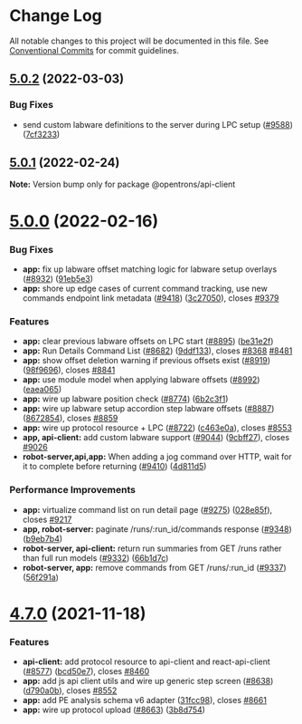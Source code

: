 # Change Log

All notable changes to this project will be documented in this file.
See [Conventional Commits](https://conventionalcommits.org) for commit guidelines.

## [5.0.2](https://github.com/Opentrons/opentrons/compare/v5.0.1...v5.0.2) (2022-03-03)


### Bug Fixes

* send custom labware definitions to the server during LPC setup ([#9588](https://github.com/Opentrons/opentrons/issues/9588)) ([7cf3233](https://github.com/Opentrons/opentrons/commit/7cf323370aefb952b0640d04738c64a0f4a2e5c9))





## [5.0.1](https://github.com/Opentrons/opentrons/compare/v5.0.0...v5.0.1) (2022-02-24)

**Note:** Version bump only for package @opentrons/api-client





# [5.0.0](https://github.com/Opentrons/opentrons/compare/v4.7.0...v5.0.0) (2022-02-16)


### Bug Fixes

* **app:** fix up labware offset matching logic for labware setup overlays ([#8932](https://github.com/Opentrons/opentrons/issues/8932)) ([91eb5e3](https://github.com/Opentrons/opentrons/commit/91eb5e3c1e62038d3cbb59067903658c62ee2bd3))
* **app:** shore up edge cases of current command tracking, use new commands endpoint link metadata ([#9418](https://github.com/Opentrons/opentrons/issues/9418)) ([3c27050](https://github.com/Opentrons/opentrons/commit/3c270503244ee6250d0fff3f902d9356b79892d3)), closes [#9379](https://github.com/Opentrons/opentrons/issues/9379)


### Features

* **app:** clear previous labware offsets on LPC start ([#8895](https://github.com/Opentrons/opentrons/issues/8895)) ([be31e2f](https://github.com/Opentrons/opentrons/commit/be31e2ff0553774a687296930c53e87058fa9f6f))
* **app:** Run Details Command List ([#8682](https://github.com/Opentrons/opentrons/issues/8682)) ([9ddf133](https://github.com/Opentrons/opentrons/commit/9ddf133f724389444b1ab269238e6aeb862768fe)), closes [#8368](https://github.com/Opentrons/opentrons/issues/8368) [#8481](https://github.com/Opentrons/opentrons/issues/8481)
* **app:** show offset deletion warning if previous offsets exist ([#8919](https://github.com/Opentrons/opentrons/issues/8919)) ([98f9696](https://github.com/Opentrons/opentrons/commit/98f96961a66312fcb633f5ce4d3fcfec1506a3e0)), closes [#8841](https://github.com/Opentrons/opentrons/issues/8841)
* **app:** use module model when applying labware offsets ([#8992](https://github.com/Opentrons/opentrons/issues/8992)) ([eaea065](https://github.com/Opentrons/opentrons/commit/eaea0656710d8734168cd4ad84b08043783f50c0))
* **app:** wire up labware position check ([#8774](https://github.com/Opentrons/opentrons/issues/8774)) ([6b2c3f1](https://github.com/Opentrons/opentrons/commit/6b2c3f1cfcfcc98b200919ad34544a661641c2cb))
* **app:** wire up labware setup accordion step labware offsets ([#8887](https://github.com/Opentrons/opentrons/issues/8887)) ([8672854](https://github.com/Opentrons/opentrons/commit/8672854b28e5cfbec90f1cd9705ee91998355e63)), closes [#8859](https://github.com/Opentrons/opentrons/issues/8859)
* **app:** wire up protocol resource + LPC ([#8722](https://github.com/Opentrons/opentrons/issues/8722)) ([c463e0a](https://github.com/Opentrons/opentrons/commit/c463e0a22ebccf410d67c6b18fe3c50b8a4a8d03)), closes [#8553](https://github.com/Opentrons/opentrons/issues/8553)
* **app, api-client:** add custom labware support ([#9044](https://github.com/Opentrons/opentrons/issues/9044)) ([9cbff27](https://github.com/Opentrons/opentrons/commit/9cbff274e5989ae6434032052a9875606ab249b3)), closes [#9026](https://github.com/Opentrons/opentrons/issues/9026)
* **robot-server,api,app:** When adding a jog command over HTTP, wait for it to complete before returning ([#9410](https://github.com/Opentrons/opentrons/issues/9410)) ([4d811d5](https://github.com/Opentrons/opentrons/commit/4d811d5485754b45795a275424e0b267edc88270))


### Performance Improvements

* **app:** virtualize command list on run detail page ([#9275](https://github.com/Opentrons/opentrons/issues/9275)) ([028e85f](https://github.com/Opentrons/opentrons/commit/028e85f89a9e12da98824e009e822d2dbb0022ea)), closes [#9217](https://github.com/Opentrons/opentrons/issues/9217)
* **app, robot-server:** paginate /runs/:run_id/commands response ([#9348](https://github.com/Opentrons/opentrons/issues/9348)) ([b9eb7b4](https://github.com/Opentrons/opentrons/commit/b9eb7b4d98532480705d3c32fd2485508315bea9))
* **robot-server, api-client:** return run summaries from GET /runs rather than full run models ([#9332](https://github.com/Opentrons/opentrons/issues/9332)) ([66b1d7c](https://github.com/Opentrons/opentrons/commit/66b1d7c0082970c53306eb99006309914ad33b22))
* **robot-server, app:** remove commands from GET /runs/:run_id ([#9337](https://github.com/Opentrons/opentrons/issues/9337)) ([56f291a](https://github.com/Opentrons/opentrons/commit/56f291a1a4179322d440621e745186269e2dc4ee))





# [4.7.0](https://github.com/opentrons/opentrons/compare/v4.6.2...v4.7.0) (2021-11-18)

### Features

* **api-client:** add protocol resource to api-client and react-api-client ([#8577](https://github.com/opentrons/opentrons/issues/8577)) ([bcd50e7](https://github.com/opentrons/opentrons/commit/bcd50e79bf94ad5fa2d5d7288a1fbb587752567f)), closes [#8460](https://github.com/opentrons/opentrons/issues/8460)
* **app:** add js api client utils and wire up generic step screen ([#8638](https://github.com/opentrons/opentrons/issues/8638)) ([d790a0b](https://github.com/opentrons/opentrons/commit/d790a0bd04e35b78d93526850d90cf4d46db91cc)), closes [#8552](https://github.com/opentrons/opentrons/issues/8552)
* **app:** add PE analysis schema v6 adapter ([31fcc98](https://github.com/opentrons/opentrons/commit/31fcc9885c6be2b077f2b865f96fe99e981529c1)), closes [#8661](https://github.com/opentrons/opentrons/issues/8661)
* **app:** wire up protocol upload ([#8663](https://github.com/opentrons/opentrons/issues/8663)) ([3b8d754](https://github.com/opentrons/opentrons/commit/3b8d7541f110279ce0955ded13bbc3af714bb0de))
